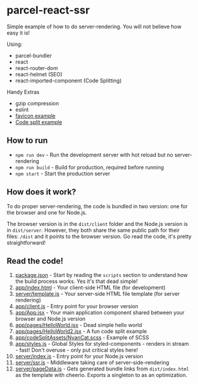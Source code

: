 # parcel-react-ssr

Simple example of how to do server-rendering. You will not believe how easy it is!

Using:

* parcel-bundler
* react
* react-router-dom
* react-helmet (SEO)
* react-imported-component (Code Splitting)

Handy Extras

* gzip compression
* eslint
* [favicon example](server/index.js#16)
* [Code split example](app/App.jsx#12)

## How to run

* `npm run dev` - Run the development server with hot reload but no server-rendering
* `npm run build` - Build for production, required before running
* `npm start` - Start the production server

## How does it work?

To do proper server-rendering, the code is bundled in two version: one for the browser and one for Node.js.

The browser version is in the `dist/client` folder and the Node.js version is in `dist/server`. However, they both share the same public path for their files: `/dist` and it points to the browser version. Go read the code, it's pretty straightforward!

## Read the code!

1. [package.json](package.json) - Start by reading the `scripts` section to understand how the build process works. Yes it's that dead simple!
1. [app/index.html](app/index.html) - Your client-side HTML file (for development)
1. [server/template.js](server/template.js) - Your server-side HTML file template (for server rendering)
1. [app/client.js](app/client.js) - Entry point for your browser version
1. [app/App.jsx](app/App.jsx) - Your main application component shared between your browser and Node.js version
1. [app/pages/HelloWorld.jsx](app/pages/HelloWorld.jsx) - Dead simple hello world
1. [app/pages/HelloWorld2.jsx](app/pages/HelloWorld2.jsx) - A fun code split example
1. [app/codeSplitAssets/NyanCat.scss](app/codeSplitAssets/NyanCat.scss) - Example of SCSS
1. [app/styles.js](app/styles.js) - Global Styles for styled-components - renders in stream - fast! Don't overuse - only put critical styles here!
1. [server/index.js](server/index.js) - Entry point for your Node.js version
1. [server/ssr.js](server/ssr.js) - Middleware taking care of server-side-rendering
1. [server/pageData.js](server/pageData.js) - Gets generated bundle links from `dist/index.html` as the template with cheerio. Exports a singleton to as an optimization.

